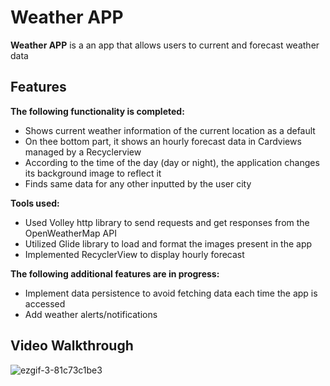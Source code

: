 # Weather APP

**Weather APP** is a an app that allows users to current and forecast weather data 

## Features

**The following functionality is completed:**

- Shows current weather information of the current location as a default
- On thee bottom part, it shows an hourly forecast data in Cardviews managed by a Recyclerview
- According to the time of the day (day or night), the application changes its background image to reflect it
- Finds same data for any other inputted by the user city
 
**Tools used:**

- Used Volley http library to send requests and get responses from the OpenWeatherMap API
- Utilized Glide library to load and format the images present in the app
- Implemented RecyclerView to display hourly forecast

**The following additional features are in progress:**

- Implement data persistence to avoid fetching data each time the app is accessed
- Add weather alerts/notifications

## Video Walkthrough

![ezgif-3-81c73c1be3](https://user-images.githubusercontent.com/73020531/195437247-ee7ff333-636e-4ee6-bdba-59b47d0f7166.gif)


